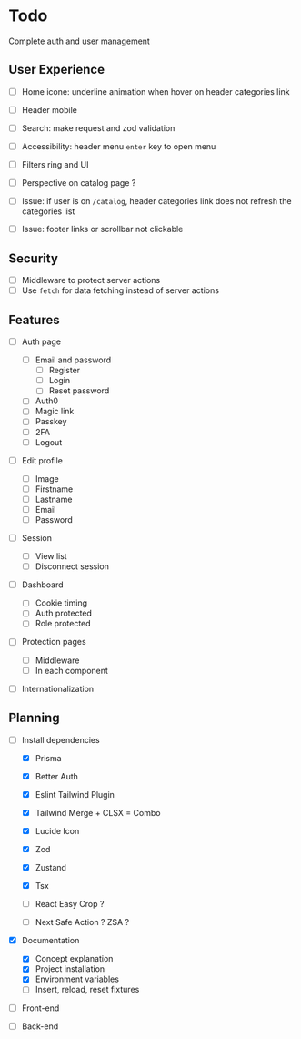 # Todo

Complete auth and user management

## User Experience

- [ ] Home icone: underline animation when hover on header categories link
- [ ] Header mobile
- [ ] Search: make request and zod validation
- [ ] Accessibility: header menu `enter` key to open menu
- [ ] Filters ring and UI
- [ ] Perspective on catalog page ?

- [ ] Issue: if user is on `/catalog`, header categories link does not refresh the categories list
- [ ] Issue: footer links or scrollbar not clickable

## Security

- [ ] Middleware to protect server actions
- [ ] Use `fetch` for data fetching instead of server actions

## Features

- [ ] Auth page

    - [ ] Email and password
        - [ ] Register
        - [ ] Login
        - [ ] Reset password
    - [ ] Auth0
    - [ ] Magic link
    - [ ] Passkey
    - [ ] 2FA
    - [ ] Logout

- [ ] Edit profile

    - [ ] Image
    - [ ] Firstname
    - [ ] Lastname
    - [ ] Email
    - [ ] Password

- [ ] Session

    - [ ] View list
    - [ ] Disconnect session

- [ ] Dashboard

    - [ ] Cookie timing
    - [ ] Auth protected
    - [ ] Role protected

- [ ] Protection pages

    - [ ] Middleware
    - [ ] In each component

- [ ] Internationalization

## Planning

- [ ] Install dependencies

    - [x] Prisma
    - [x] Better Auth
    - [x] Eslint Tailwind Plugin
    - [x] Tailwind Merge + CLSX = Combo
    - [x] Lucide Icon
    - [x] Zod
    - [x] Zustand
    - [x] Tsx

    - [ ] React Easy Crop ?
    - [ ] Next Safe Action ? ZSA ?

- [x] Documentation

    - [x] Concept explanation
    - [x] Project installation
    - [x] Environment variables
    - [ ] Insert, reload, reset fixtures

- [ ] Front-end

- [ ] Back-end
